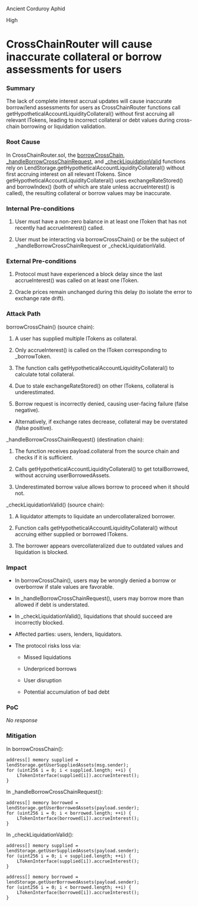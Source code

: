Ancient Corduroy Aphid

High

# CrossChainRouter will cause inaccurate collateral or borrow assessments for users

### Summary

The lack of complete interest accrual updates will cause inaccurate borrow/lend assessments for users as CrossChainRouter functions call getHypotheticalAccountLiquidityCollateral() without first accruing all relevant lTokens, leading to incorrect collateral or debt values during cross-chain borrowing or liquidation validation.

### Root Cause

In CrossChainRouter.sol, the [borrowCrossChain](https://github.com/sherlock-audit/2025-05-lend-audit-contest/blob/main/Lend-V2/src/LayerZero/CrossChainRouter.sol#L113-L154), [_handleBorrowCrossChainRequest](https://github.com/sherlock-audit/2025-05-lend-audit-contest/blob/main/Lend-V2/src/LayerZero/CrossChainRouter.sol#L581-L673), and [_checkLiquidationValid](https://github.com/sherlock-audit/2025-05-lend-audit-contest/blob/main/Lend-V2/src/LayerZero/CrossChainRouter.sol#L431-L436) functions rely on LendStorage.getHypotheticalAccountLiquidityCollateral() without first accruing interest on all relevant lTokens. Since getHypotheticalAccountLiquidityCollateral() uses exchangeRateStored() and borrowIndex() (both of which are stale unless accrueInterest() is called), the resulting collateral or borrow values may be inaccurate.

### Internal Pre-conditions

1. User must have a non-zero balance in at least one lToken that has not recently had accrueInterest() called.

2. User must be interacting via borrowCrossChain() or be the subject of _handleBorrowCrossChainRequest or _checkLiquidationValid.



### External Pre-conditions

1. Protocol must have experienced a block delay since the last accrueInterest() was called on at least one lToken.

2. Oracle prices remain unchanged during this delay (to isolate the error to exchange rate drift).



### Attack Path

borrowCrossChain() (source chain):
1. A user has supplied multiple lTokens as collateral.

2. Only accrueInterest() is called on the lToken corresponding to _borrowToken.

3. The function calls getHypotheticalAccountLiquidityCollateral() to calculate total collateral.

4. Due to stale exchangeRateStored() on other lTokens, collateral is underestimated.

5. Borrow request is incorrectly denied, causing user-facing failure (false negative).

- Alternatively, if exchange rates decrease, collateral may be overstated (false positive).

_handleBorrowCrossChainRequest() (destination chain):
1. The function receives payload.collateral from the source chain and checks if it is sufficient.

2. Calls getHypotheticalAccountLiquidityCollateral() to get totalBorrowed, without accruing userBorrowedAssets.

3. Underestimated borrow value allows borrow to proceed when it should not.

_checkLiquidationValid() (source chain):
1. A liquidator attempts to liquidate an undercollateralized borrower.

2. Function calls getHypotheticalAccountLiquidityCollateral() without accruing either supplied or borrowed lTokens.

3. The borrower appears overcollateralized due to outdated values and liquidation is blocked.

### Impact

- In borrowCrossChain(), users may be wrongly denied a borrow or overborrow if stale values are favorable.

- In _handleBorrowCrossChainRequest(), users may borrow more than allowed if debt is understated.

- In _checkLiquidationValid(), liquidations that should succeed are incorrectly blocked.

- Affected parties: users, lenders, liquidators.

- The protocol risks loss via:

     - Missed liquidations

     - Underpriced borrows

     - User disruption

     - Potential accumulation of bad debt

### PoC

_No response_

### Mitigation

In borrowCrossChain():
```solidity
address[] memory supplied = lendStorage.getUserSuppliedAssets(msg.sender);
for (uint256 i = 0; i < supplied.length; ++i) {
    LTokenInterface(supplied[i]).accrueInterest();
}
```
In _handleBorrowCrossChainRequest():
```solidity
address[] memory borrowed = lendStorage.getUserBorrowedAssets(payload.sender);
for (uint256 i = 0; i < borrowed.length; ++i) {
    LTokenInterface(borrowed[i]).accrueInterest();
}
```
In _checkLiquidationValid():
```solidity
address[] memory supplied = lendStorage.getUserSuppliedAssets(payload.sender);
for (uint256 i = 0; i < supplied.length; ++i) {
    LTokenInterface(supplied[i]).accrueInterest();
}

address[] memory borrowed = lendStorage.getUserBorrowedAssets(payload.sender);
for (uint256 i = 0; i < borrowed.length; ++i) {
    LTokenInterface(borrowed[i]).accrueInterest();
}
```